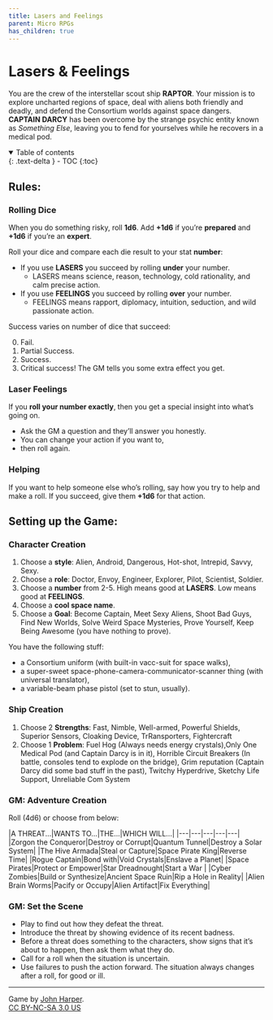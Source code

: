```yaml
---
title: Lasers and Feelings
parent: Micro RPGs
has_children: true
---
```


# Lasers & Feelings

You are the crew of the interstellar scout ship **RAPTOR**. Your mission is to explore
uncharted regions of space, deal with aliens both friendly and deadly, and defend the Consortium
worlds against space dangers. **CAPTAIN DARCY** has been overcome by the strange psychic entity
known as *Something Else*, leaving you to fend for yourselves while he recovers in a medical pod.

<details open markdown="block">
  <summary>
    Table of contents
  </summary>
  {: .text-delta }
- TOC
{:toc}
</details>

## Rules:

### Rolling Dice

When you do something risky, roll **1d6**. Add **+1d6** if you’re
**prepared** and **+1d6** if you’re an **expert**.

Roll your dice and compare each die result to your
stat **number**:
- If you use **LASERS** you succeed by rolling **under** your number.
    - LASERS means science, reason, technology, cold rationality, and calm precise action.
- If you use **FEELINGS** you succeed by rolling **over** your number. 
  - FEELINGS means rapport, diplomacy, intuition, seduction, and wild passionate action.

Success varies on number of dice that succeed: 

<ol start="0">
    <li>Fail.</li>
    <li>Partial Success.</li>
    <li>Success.</li>
    <li>Critical success! The GM tells you some extra effect you get.</li>
</ol>

### Laser Feelings
If you **roll your number exactly**, then you get a special insight
into what’s going on. 
- Ask the GM a question and they’ll answer you honestly. 
- You can change your action if you want to, 
- then roll again.

### Helping

If you want to help someone else who’s rolling,
say how you try to help and make a roll. 
If you succeed, give them **+1d6** for that action.






## Setting up the Game:

### Character Creation

1. Choose a **style**: Alien, Android, Dangerous, Hot-shot, Intrepid, Savvy, Sexy.
2. Choose a **role**: Doctor, Envoy, Engineer, Explorer, Pilot, Scientist, Soldier.
3. Choose a **number** from 2-5. High means good at **LASERS**. Low means good at **FEELINGS**.
4. Choose a **cool space name**.
5. Choose a **Goal**: Become Captain, Meet Sexy Aliens, Shoot Bad Guys, Find New Worlds, Solve Weird Space Mysteries, Prove Yourself, Keep Being Awesome (you have nothing to prove).

You have the following stuff:

- a Consortium uniform (with built-in vacc-suit
for space walks), 
- a super-sweet space-phone-camera-communicator-scanner thing (with universal translator),
- a variable-beam phase pistol (set to stun, usually).

### Ship Creation

1. Choose 2 **Strengths**: Fast, Nimble, Well-armed, Powerful Shields, Superior Sensors, Cloaking Device, TrRansporters, Fightercraft
2. Choose 1 **Problem**: Fuel Hog (Always needs energy crystals),Only One Medical Pod (and Captain Darcy is in it), Horrible Circuit Breakers (In battle, consoles tend to explode on the bridge), Grim reputation (Captain Darcy did some bad stuff in the past), Twitchy Hyperdrive, Sketchy Life Support, Unreliable Com System

### GM: Adventure Creation

Roll (4d6) or choose from below:

|A THREAT...|WANTS TO...|THE...|WHICH WILL...|
|---|---|---|---|---|
|Zorgon the Conqueror|Destroy or Corrupt|Quantum Tunnel|Destroy a Solar System|
|The Hive Armada|Steal or Capture|Space Pirate King|Reverse Time|
|Rogue Captain|Bond with|Void Crystals|Enslave a Planet|
|Space Pirates|Protect or Empower|Star Dreadnought|Start a War |
|Cyber Zombies|Build or Synthesize|Ancient Space Ruin|Rip a Hole in Reality|
|Alien Brain Worms|Pacify or Occupy|Alien Artifact|Fix Everything|


### GM: Set the Scene

- Play to find out how they defeat the threat. 
- Introduce the threat by showing evidence of its recent badness. 
- Before a threat does something to the characters, show signs that it’s about to happen, then ask them what they do.
- Call for a roll when the situation is uncertain. 
- Use failures to push the action forward. The situation always changes after a roll, for good or ill.



<!--<table>
  <thead>
    <tr>
      <th colspan="2">A THREAT…</th>
    </tr>
  </thead>
  <tbody>
    <tr>
      <td>1. Zorgon the Conqueror</td>
      <td>4. Space Pirates</td>
    </tr>
    <tr>
      <td>2. Zorgon the Conqueror</td>
      <td>5. Space Pirates</td>
    </tr>
    <tr>
      <td>3. Zorgon the Conqueror</td>
      <td>6. Space Pirates</td>
    </tr>
  </tbody>
</table>

<table>
  <thead>
    <tr>
      <th colspan="2">A THREAT…</th>
    </tr>
  </thead>
  <tbody>
    <tr>
      <td>1. Zorgon the Conqueror</td>
      <td>4. Space Pirates</td>
    </tr>
    <tr>
      <td>2. Zorgon the Conqueror</td>
      <td>5. Space Pirates</td>
    </tr>
    <tr>
      <td>3. Zorgon the Conqueror</td>
      <td>6. Space Pirates</td>
    </tr>
  </tbody>
</table>

<table>
  <thead>
    <tr>
      <th colspan="2">A THREAT…</th>
    </tr>
  </thead>
  <tbody>
    <tr>
      <td>1. Zorgon the Conqueror</td>
      <td>4. Space Pirates</td>
    </tr>
    <tr>
      <td>2. Zorgon the Conqueror</td>
      <td>5. Space Pirates</td>
    </tr>
    <tr>
      <td>3. Zorgon the Conqueror</td>
      <td>6. Space Pirates</td>
    </tr>
  </tbody>
</table>


<table>
  <thead>
    <tr>
      <th colspan="2">A THREAT…</th>
    </tr>
  </thead>
  <tbody>
    <tr>
      <td>1. Zorgon the Conqueror</td>
      <td>4. Space Pirates</td>
    </tr>
    <tr>
      <td>2. Zorgon the Conqueror</td>
      <td>5. Space Pirates</td>
    </tr>
    <tr>
      <td>3. Zorgon the Conqueror</td>
      <td>6. Space Pirates</td>
    </tr>
  </tbody>
  <thead>
    <tr>
      <th colspan="2">A THREAT…</th>
    </tr>
  </thead>
  <tbody>
    <tr>
      <td>1. Zorgon the Conqueror</td>
      <td>4. Space Pirates</td>
    </tr>
    <tr>
      <td>2. Zorgon the Conqueror</td>
      <td>5. Space Pirates</td>
    </tr>
    <tr>
      <td>3. Zorgon the Conqueror</td>
      <td>6. Space Pirates</td>
    </tr>
  </tbody>
  <thead>
    <tr>
      <th colspan="2">A THREAT…</th>
    </tr>
  </thead>
  <tbody>
    <tr>
      <td>1. Zorgon the Conqueror</td>
      <td>4. Space Pirates</td>
    </tr>
    <tr>
      <td>2. Zorgon the Conqueror</td>
      <td>5. Space Pirates</td>
    </tr>
    <tr>
      <td>3. Zorgon the Conqueror</td>
      <td>6. Space Pirates</td>
    </tr>
  </tbody>
</table>

<table>
  <thead>
    <tr>
      <th colspan="4">A THREAT…</th>
    </tr>
  </thead>
  <tbody>
    <tr>
      <td>1. Zorgon the Conqueror</td>
      <td>4. Space Pirates</td>
      <td>Quantum Tunnel</td>
      <td>Destroy a Solar System</td>
    </tr>
  </tbody>
  <thead>
    <tr>
      <th colspan="4">WANTS TO…</th>
    </tr>
  </thead>
  <tbody>
    <tr>
      <td>The Hive Armada</td>
      <td>Steal or Capture</td>
      <td>Space Pirate King</td>
      <td>Reverse Time</td>
    </tr>
    <tr>
      <td>Rogue Captain</td>
      <td>Bond with</td>
      <td>Void Crystals</td>
      <td>Enslave a Planet</td>
    </tr>
    <tr>
      <td>Space Pirates</td>
      <td>Protect or Empower</td>
      <td>Star Dreadnought</td>
      <td>Start a War</td>
    </tr>
    <tr>
      <td>Cyber Zombies</td>
      <td>Build or Synthesize</td>
      <td>Ancient Space Ruin</td>
      <td>Rip a Hole in Reality</td>
    </tr>
    <tr>
      <td>Alien Brain Worms</td>
      <td>Pacify or Occupy</td>
      <td>Alien Artifact</td>
      <td>Fix Everything</td>
    </tr>
  </tbody>
</table>-->

<!--**A THREAT...**

1. Zorgon the Conqueror
2. The Hive Armada
3. Rogue Captain
4. Space Pirates
5. Cyber Zombies
6. Alien Brain Worms 

**WANTS TO...**

1. Destroy or Corrupt
2. Steal or Capture
3. Bond with
4. Protect or Empower
5. Build or Synthesize
6. Pacify or Occupy

**THE...**

1. Space Pirate King
2. Void Crystals
3. Star Dreadnought
4. Quantum Tunnel
5. Ancient Space Ruin
6. Alien Artifact

**WHICH WILL...**

1. Destroy a Solar System
2. Reverse Time
3. Enslave a Planet
4. Start a War 
5. Rip a Hole in Reality
6. Fix Everything-->

---

Game by [John Harper](http://www.onesevendesign.com/laserfeelings/).  
[CC BY-NC-SA 3.0 US](https://creativecommons.org/licenses/by-nc-sa/3.0/us/)